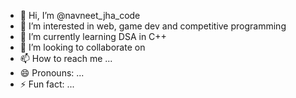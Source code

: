 - 👋 Hi, I’m @navneet_jha_code
- 👀 I’m interested in web, game dev and competitive programming
- 🌱 I’m currently learning DSA in C++
- 💞️ I’m looking to collaborate on 
- 📫 How to reach me ...
- 😄 Pronouns: ...
- ⚡ Fun fact: ...

<!---
Navneet-J-Code/Navneet-J-Code is a ✨ special ✨ repository because its `README.md` (this file) appears on your GitHub profile.
You can click the Preview link to take a look at your changes.
--->
